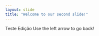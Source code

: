 ```yaml
---
layout: slide
title: "Welcome to our second slide!"
---
```

Teste Edição
Use the left arrow to go back!

